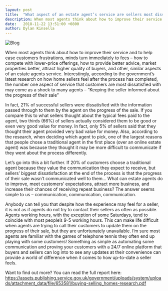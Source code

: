 ```yaml
---
layout: post
title:  "What aspect of an estate agent’s service are sellers most dissatisfied with?"
description: When most agents think about how to improve their service and to help ease customers frustrations, minds turn immediately to how to fees...
date:   2018-11-22 13:51:00 +0800
author: Dylan Kinsella
---
```


![Blog]({{site.url}}/images/HR-Blog.jpg)

When most agents think about how to improve their service and to help ease customers frustrations, minds turn immediately to fees – how to compete with lower-price offerings, how to provide better advice, market properties better, attract higher quality of buyers, and other, similar aspects of an estate agents service. Interestingly, according to the government’s latest research on how home sellers feel after the process has completed, the number one aspect of service that customers are most dissatisfied with may come as a shock to many agents – “Keeping the seller informed about the progress of their sale”

In fact, 21% of successful sellers were dissatisfied with the information passed through to them by the agent on the progress of the sale. If you compare this to what sellers thought about the typical fees paid to the agent, two thirds (66%) of sellers actually considered them to be good or even very good value for money. In fact, only 5% of sellers said that they thought their agent provided very bad value for money. Also, according to the research, when deciding which agent to pick, one of the largest reasons that people chose a traditional agent in the first place (over an online estate agent) was because they thought it may be more difficult to communicate if they went about the process differently.

Let’s go into this a bit further. If 20% of customers choose a traditional agent because they value the communication they expect to receive, but sellers’ biggest dissatisfaction at the end of the process is that the progress of their sale wasn’t communicated well to them… What can estate agents do to improve, meet customers’ expectations, attract more business, and increase their chances of receiving repeat business? The answer seems simple to us – communication, communication, communication.

Anybody can tell you that despite how the experience may feel for a seller, it is not as if agents do not try to contact their sellers as often as possible. Agents working hours, with the exception of some Saturdays, tend to coincide with most people’s 9-5 working hours. This can make life difficult when agents are trying to call their customers to update them on the progress of their sale, but they are unfortunately unavailable. I’m sure most agents are familiar with the games of telephone tennis they often end up playing with some customers! Something as simple as automating some communication and proving your customers with a 24/7 online platform that buyers and sellers can log into to see any updates at their convenience can provide a world of difference when it comes to how up-to-date a seller feels.

Want to find out more? You can read the full report here: https://assets.publishing.service.gov.uk/government/uploads/system/uploads/attachment_data/file/653581/buying-selling_homes-research.pdf

